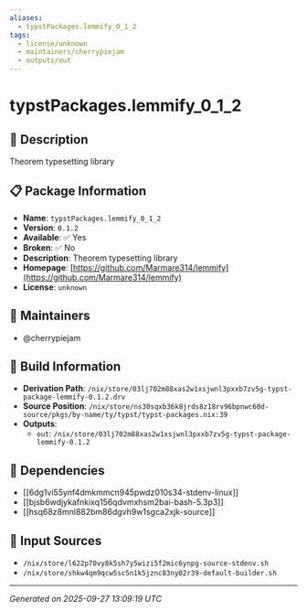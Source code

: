 ```yaml
---
aliases:
  - typstPackages.lemmify_0_1_2
tags:
  - license/unknown
  - maintainers/cherrypiejam
  - outputs/out
---
```


# typstPackages.lemmify_0_1_2

## 📝 Description

Theorem typesetting library

## 📋 Package Information

- **Name**: `typstPackages.lemmify_0_1_2`
- **Version**: `0.1.2`
- **Available**: ✅ Yes
- **Broken**: ✅ No
- **Description**: Theorem typesetting library
- **Homepage**: [https://github.com/Marmare314/lemmify](https://github.com/Marmare314/lemmify)
- **License**: `unknown`
## 👥 Maintainers

- @cherrypiejam


## 🔧 Build Information

- **Derivation Path**: `/nix/store/03lj702m88xas2w1xsjwnl3pxxb7zv5g-typst-package-lemmify-0.1.2.drv`
- **Source Position**: `/nix/store/ns30sqxb36k8jrds8z18rv96bpnwc60d-source/pkgs/by-name/ty/typst/typst-packages.nix:39`
- **Outputs**:
  - `out`:  `/nix/store/03lj702m88xas2w1xsjwnl3pxxb7zv5g-typst-package-lemmify-0.1.2`

## 🔗 Dependencies

- [[6dg1vi55ynf4dmkmmcn945pwdz010s34-stdenv-linux]]
- [[bjsb6wdjykafnkixq156qdvmxhsm2bai-bash-5.3p3]]
- [[hsq68z8mnl882bm86dgvh9w1sgca2xjk-source]]

## 📁 Input Sources

- `/nix/store/l622p70vy8k5sh7y5wizi5f2mic6ynpg-source-stdenv.sh`
- `/nix/store/shkw4qm9qcw5sc5n1k5jznc83ny02r39-default-builder.sh`

---
*Generated on 2025-09-27 13:09:19 UTC*
